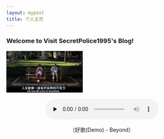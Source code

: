 ```yaml
---
layout: mypost
title: 个人主页
---
```


### Welcome to Visit SecretPolice1995's Blog!

<img src="jiaju.jpg" width="40%" height="40%">
<p align="center">
<audio id="audio" autoplay="autoplay" loop="loop" width="70%" height="70%" controls="controls" preload="none">
      <source id="mp3" src="Demo.mp3"></source>
      </audio></p>
<center>（好歌(Demo) - Beyond）</center>

<br/>
<br/>
<br/>